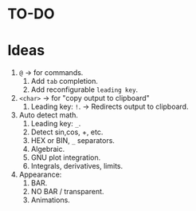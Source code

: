 # TO-DO


# Ideas

1. `@` -> for commands.
    1. Add `tab` completion.
    2. Add reconfigurable `leading key`.
2. `<char>` -> for "copy output to clipboard"
    1. Leading key: `!`. -> Redirects output to clipboard.
3. Auto detect math.
    1. Leading key: `_`.
    2. Detect sin,cos, +, etc.
    3. HEX or BIN, `_` separators.
    4. Algebraic.
    5. GNU plot integration.
    6. Integrals, derivatives, limits.
4. Appearance:
    1. BAR.
    2. NO BAR / transparent.
    3. Animations.
